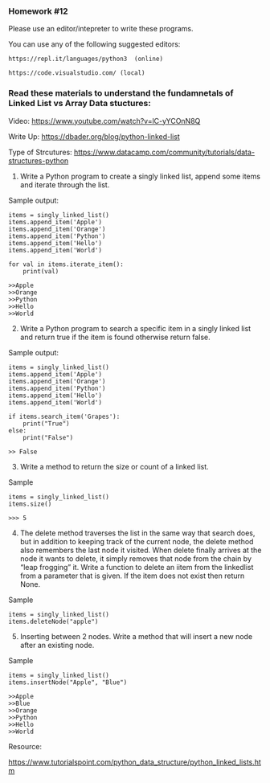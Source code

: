 ### Homework #12

Please use an editor/intepreter to write these programs.

You can use any of the following suggested editors:

```
https://repl.it/languages/python3  (online)

https://code.visualstudio.com/ (local)
```

### Read these materials to understand the fundamnetals of Linked List vs Array Data stuctures:

Video:
https://www.youtube.com/watch?v=lC-yYCOnN8Q

Write Up:
https://dbader.org/blog/python-linked-list

Type of Strcutures:
https://www.datacamp.com/community/tutorials/data-structures-python

1. Write a Python program to create a singly linked list, append some items and iterate through the list.

Sample output:

```
items = singly_linked_list()
items.append_item('Apple')
items.append_item('Orange')
items.append_item('Python')
items.append_item('Hello')
items.append_item('World')

for val in items.iterate_item():
    print(val)

>>Apple
>>Orange
>>Python
>>Hello
>>World
```

2. Write a Python program to search a specific item in a singly linked list and return true if the item is found otherwise return false.

Sample output:

```
items = singly_linked_list()
items.append_item('Apple')
items.append_item('Orange')
items.append_item('Python')
items.append_item('Hello')
items.append_item('World')

if items.search_item('Grapes'):
    print("True")
else:
    print("False")
    
>> False
```

3. Write a method to return the size or count of a linked list.

Sample

```
items = singly_linked_list()
items.size()

>>> 5
```

4. The delete method traverses the list in the same way that search does, but in addition to keeping track of the current node, the delete method also remembers the last node it visited. When delete finally arrives at the node it wants to delete, it simply removes that node from the chain by “leap frogging” it. Write a function to delete an iitem from the linkedlist from a parameter that is given. If the item does not exist then return None.

Sample

```
items = singly_linked_list()
items.deleteNode("apple")
```

5. Inserting between 2 nodes. Write a method that will insert a new node after an existing node. 

Sample

```
items = singly_linked_list()
items.insertNode("Apple", "Blue")

>>Apple
>>Blue
>>Orange
>>Python
>>Hello
>>World
```



Resource:

https://www.tutorialspoint.com/python_data_structure/python_linked_lists.htm
